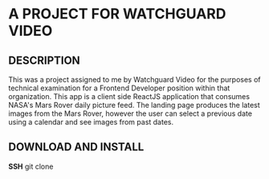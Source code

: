 # A PROJECT FOR WATCHGUARD VIDEO

## DESCRIPTION

This was a project assigned to me by Watchguard Video for the purposes of technical examination for a Frontend Developer position within that organization. This app is a client side ReactJS application that consumes NASA's Mars Rover daily picture feed. The landing page produces the latest images from the Mars Rover, however the user can select a previous date using a calendar and see images from past dates.

## DOWNLOAD AND INSTALL

**SSH**
git clone 
